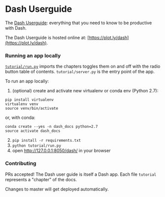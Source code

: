 # Dash Userguide

The [Dash Userguide](https://plot.ly/dash): everything that you need to know to be productive with Dash.

The Dash Userguide is hosted online at: [https://plot.ly/dash](https://plot.ly/dash).

### Running an app locally

[`tutorial/run.py`](https://github.com/plotly/dash-docs/blob/master/tutorial/run.py) imports the chapters toggles them on and off with the radio button table of contents. `tutorial/server.py` is the entry point of the app.

To run an app locally:

1. (optional) create and activate new virtualenv or conda env (Python 2.7):

```
pip install virtualenv
virtualenv venv 
source venv/bin/activate
```

or, with conda:
```
conda create --yes -n dash_docs python=2.7
source activate dash_docs
```

2. `pip install -r requirements.txt`
3. `python tutorial/run.py`
4. open http://127.0.0.1:8050/dash/ in your browser


### Contributing

PRs accepted! The Dash user guide is itself a Dash app. Each file `tutorial` represents a "chapter" of the docs.

Changes to master will get deployed automatically.

